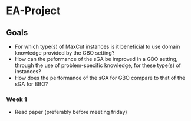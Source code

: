 # EA-Project


## Goals

- For which type(s) of MaxCut instances is it beneficial to use domain knowledge provided by the GBO setting?
- How can the peformance of the sGA be improved in a GBO setting, through the use of problem-specific knowledge, for these type(s) of instances?
- How does the performance of the sGA for GBO compare to that of the sGA for BBO?
 
### Week 1

- Read paper (preferably before meeting friday)
